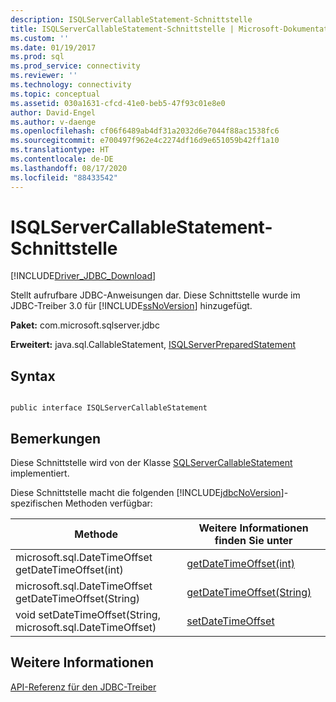 ```yaml
---
description: ISQLServerCallableStatement-Schnittstelle
title: ISQLServerCallableStatement-Schnittstelle | Microsoft-Dokumentation
ms.custom: ''
ms.date: 01/19/2017
ms.prod: sql
ms.prod_service: connectivity
ms.reviewer: ''
ms.technology: connectivity
ms.topic: conceptual
ms.assetid: 030a1631-cfcd-41e0-beb5-47f93c01e8e0
author: David-Engel
ms.author: v-daenge
ms.openlocfilehash: cf06f6489ab4df31a2032d6e7044f88ac1538fc6
ms.sourcegitcommit: e700497f962e4c2274df16d9e651059b42ff1a10
ms.translationtype: HT
ms.contentlocale: de-DE
ms.lasthandoff: 08/17/2020
ms.locfileid: "88433542"
---
```

# <a name="isqlservercallablestatement-interface"></a>ISQLServerCallableStatement-Schnittstelle
[!INCLUDE[Driver_JDBC_Download](../../../includes/driver_jdbc_download.md)]

  Stellt aufrufbare JDBC-Anweisungen dar. Diese Schnittstelle wurde im JDBC-Treiber 3.0 für [!INCLUDE[ssNoVersion](../../../includes/ssnoversion-md.md)] hinzugefügt.  
  
 **Paket:** com.microsoft.sqlserver.jdbc  
  
 **Erweitert:** java.sql.CallableStatement, [ISQLServerPreparedStatement](../../../connect/jdbc/reference/isqlserverpreparedstatement-interface.md)  
  
## <a name="syntax"></a>Syntax  
  
```  
  
public interface ISQLServerCallableStatement  
```  
  
## <a name="remarks"></a>Bemerkungen  
 Diese Schnittstelle wird von der Klasse [SQLServerCallableStatement](../../../connect/jdbc/reference/sqlservercallablestatement-class.md) implementiert.  
  
 Diese Schnittstelle macht die folgenden [!INCLUDE[jdbcNoVersion](../../../includes/jdbcnoversion_md.md)]-spezifischen Methoden verfügbar:  
  
|Methode|Weitere Informationen finden Sie unter|  
|------------|-------------------------------|  
|microsoft.sql.DateTimeOffset getDateTimeOffset(int)|[getDateTimeOffset(int)](../../../connect/jdbc/reference/getdatetimeoffset-method-int.md)|  
|microsoft.sql.DateTimeOffset getDateTimeOffset(String)|[getDateTimeOffset(String)](../../../connect/jdbc/reference/getdatetimeoffset-method-string.md)|  
|void setDateTimeOffset(String, microsoft.sql.DateTimeOffset)|[setDateTimeOffset](../../../connect/jdbc/reference/setdatetimeoffset-method-sqlservercallablestatement.md)|  
  
## <a name="see-also"></a>Weitere Informationen  
 [API-Referenz für den JDBC-Treiber](../../../connect/jdbc/reference/jdbc-driver-api-reference.md)  
  
  
